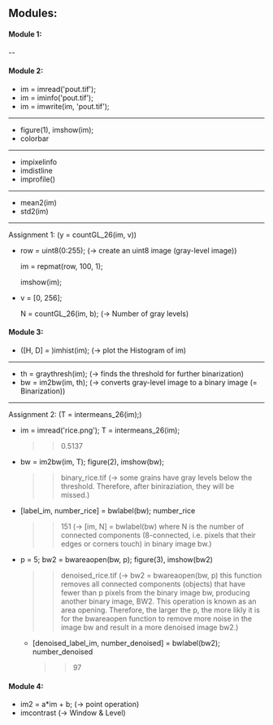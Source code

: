 ## Modules:


#### Module 1: 

--

#### Module 2:

- im = imread('pout.tif');
- im = iminfo('pout.tif');
- im = imwrite(im, 'pout.tif');

***

- figure(1), imshow(im);
- colorbar

***

- impixelinfo
- imdistline
- improfile()

***

- mean2(im)
- std2(im)

***
Assignment 1: (y = countGL_26(im, v))

- row = uint8(0:255); (-> create an uint8 image (gray-level image))

  im = repmat(row, 100, 1);
  
  imshow(im);

- v = [0, 256];

  N = countGL_26(im, b); (-> Number of gray levels)

#### Module 3:

- ([H, D] = )imhist(im); (-> plot the Histogram of im)

***

- th = graythresh(im); (-> finds the threshold for further binarization)
- bw = im2bw(im, th); (-> converts gray-level image to a binary image (= Binarization))

***
Assignment 2: (T = intermeans_26(im);)

- im = imread('rice.png');
  T = intermeans_26(im);
  >> 0.5137
  
- bw = im2bw(im, T);
  figure(2), imshow(bw); 
  >> binary_rice.tif (-> some grains have gray levels below the threshold. Therefore, after biniraziation, they will be missed.)
  
- [label_im, number_rice] = bwlabel(bw);
  number_rice
  >> 151 (-> [im, N] = bwlabel(bw) where N is the number of connected components (8-connected, i.e. pixels that their edges or corners touch) in binary image bw.)

- p = 5;
  bw2 = bwareaopen(bw, p);
  figure(3), imshow(bw2)
  >> denoised_rice.tif (-> bw2 = bwareaopen(bw, p) this function removes all connected components (objects) that have fewer than p pixels from the binary image bw, producing                            another binary image, BW2. This operation is known as an area opening. Therefore, the larger the p, the more likly it is for the bwareaopen                                    function to remove more noise in the image bw and result in a more denoised image bw2.)
  
  - [denoised_label_im, number_denoised] = bwlabel(bw2);
    number_denoised
    >> 97

#### Module 4:

- im2 = a*im + b; (-> point operation)
- imcontrast (-> Window & Level)


